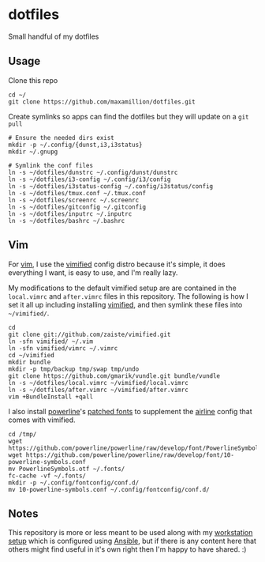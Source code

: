 # dotfiles
Small handful of my dotfiles


## Usage

Clone this repo

    cd ~/
    git clone https://github.com/maxamillion/dotfiles.git

Create symlinks so apps can find the dotfiles but they will update on a `git pull`

    # Ensure the needed dirs exist
    mkdir -p ~/.config/{dunst,i3,i3status}
    mkdir ~/.gnupg

    # Symlink the conf files
    ln -s ~/dotfiles/dunstrc ~/.config/dunst/dunstrc
    ln -s ~/dotfiles/i3-config ~/.config/i3/config
    ln -s ~/dotfiles/i3status-config ~/.config/i3status/config
    ln -s ~/dotfiles/tmux.conf ~/.tmux.conf
    ln -s ~/dotfiles/screenrc ~/.screenrc
    ln -s ~/dotfiles/gitconfig ~/.gitconfig
    ln -s ~/dotfiles/inputrc ~/.inputrc
    ln -s ~/dotfiles/bashrc ~/.bashrc


## Vim
For [vim](http://www.vim.org/), I use the
[vimified](https://github.com/zaiste/vimified)
config distro because it's simple, it does everything I want, is easy to use,
and I'm really lazy.

My modifications to the default vimified setup are are contained in the
`local.vimrc` and `after.vimrc` files in this repository. The following is how
I set it all up including installing [vimified](https://github.com/zaiste/vimified),
and then symlink these files into `~/vimified/`.

    cd
    git clone git://github.com/zaiste/vimified.git
    ln -sfn vimified/ ~/.vim
    ln -sfn vimified/vimrc ~/.vimrc
    cd ~/vimified
    mkdir bundle
    mkdir -p tmp/backup tmp/swap tmp/undo
    git clone https://github.com/gmarik/vundle.git bundle/vundle
    ln -s ~/dotfiles/local.vimrc ~/vimified/local.vimrc
    ln -s ~/dotfiles/after.vimrc ~/vimified/after.vimrc
    vim +BundleInstall +qall

I also install [powerline](https://github.com/powerline/powerline)'s [patched
fonts](https://powerline.readthedocs.io/en/master/installation/linux.html#fonts-installation)
to supplement the [airline](https://github.com/vim-airline/vim-airline) config
that comes with vimified.

    cd /tmp/
    wget https://github.com/powerline/powerline/raw/develop/font/PowerlineSymbols.otf
    wget https://github.com/powerline/powerline/raw/develop/font/10-powerline-symbols.conf
    mv PowerlineSymbols.otf ~/.fonts/
    fc-cache -vf ~/.fonts/
    mkdir -p ~/.config/fontconfig/conf.d/
    mv 10-powerline-symbols.conf ~/.config/fontconfig/conf.d/

## Notes
This repository is more or less meant to be used along with my [workstation
setup](https://github.com/maxamillion/ansible-maxamillion-workstation)
which is configured using [Ansible](https://www.ansible.com/), but if there is
any content here that others might find useful in it's own right then I'm happy
to have shared. :)
